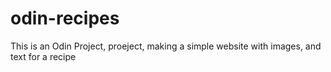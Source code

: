 # odin-recipes
This is an Odin Project, proeject, making a simple website with images, and text for a recipe